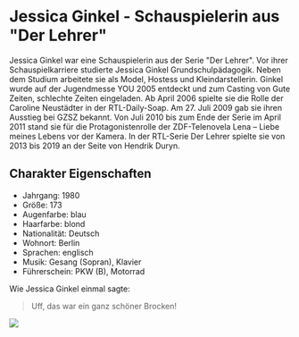 # Jessica Ginkel - Schauspielerin aus "Der Lehrer"
Jessica Ginkel war eine Schauspielerin aus der Serie "Der Lehrer". Vor ihrer Schauspielkarriere studierte Jessica Ginkel Grundschulpädagogik. Neben dem Studium arbeitete sie als Model, Hostess und Kleindarstellerin. Ginkel wurde auf der Jugendmesse YOU 2005 entdeckt und zum Casting von Gute Zeiten, schlechte Zeiten eingeladen. Ab April 2006 spielte sie die Rolle der Caroline Neustädter in der RTL-Daily-Soap. Am 27. Juli 2009 gab sie ihren Ausstieg bei GZSZ bekannt. Von Juli 2010 bis zum Ende der Serie im April 2011 stand sie für die Protagonistenrolle der ZDF-Telenovela Lena – Liebe meines Lebens vor der Kamera. In der RTL-Serie Der Lehrer spielte sie von 2013 bis 2019 an der Seite von Hendrik Duryn.
## Charakter Eigenschaften
* Jahrgang: 1980
* Größe: 173
* Augenfarbe: blau
* Haarfarbe: blond
* Nationalität: Deutsch
* Wohnort: Berlin
* Sprachen: englisch
* Musik: Gesang (Sopran), Klavier
* Führerschein: PKW (B), Motorrad

Wie Jessica Ginkel einmal sagte:
> Uff, das war ein ganz schöner Brocken!

<img src="https://upload.wikimedia.org/wikipedia/commons/4/48/Jessica_Ginkel_%281%29.jpg">